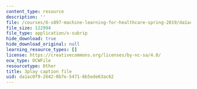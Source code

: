 ```yaml
---
content_type: resource
description: ''
file: /courses/6-s897-machine-learning-for-healthcare-spring-2019/da1ac0f926420b7e54716b5ede63ac62_gRkUhg9Wb-I.srt
file_size: 122994
file_type: application/x-subrip
hide_download: true
hide_download_original: null
learning_resource_types: []
license: https://creativecommons.org/licenses/by-nc-sa/4.0/
ocw_type: OCWFile
resourcetype: Other
title: 3play caption file
uid: da1ac0f9-2642-0b7e-5471-6b5ede63ac62
---
```


